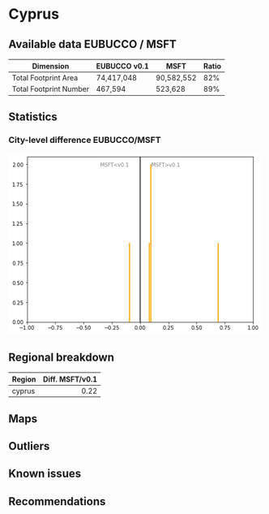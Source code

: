 
# Cyprus
## Available data EUBUCCO / MSFT

| Dimension    | EUBUCCO v0.1 | MSFT | Ratio |
| -------- | ------- | ------- | ------- |
|Total Footprint Area|74,417,048|90,582,552|82%|
|Total Footprint Number|467,594|523,628|89%|


## Statistics

### City-level difference EUBUCCO/MSFT 
 ![City-level difference EUBUCCO/MSFT](../imgs/city_diff/cyprus_city_diff.png)

## Regional breakdown

| Region   |   Diff. MSFT/v0.1 |
|:---------|------------------:|
| cyprus   |              0.22 |

## Maps
## Outliers
## Known issues
## Recommendations
